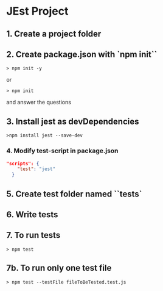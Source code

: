 # JEst Project

## 1. Create a project folder

## 2. Create package.json with `npm init``

```shell
> npm init -y
```

or

```shell
> npm init
```

and answer the questions

## 3. Install jest as devDependencies

```shell
>npm install jest --save-dev
```

### 4. Modify test-script in package.json

```json
"scripts": {
    "test": "jest"
  }
```

## 5. Create test folder named ``__tests__`

## 6. Write tests

## 7. To run tests

```shell
> npm test
```

## 7b. To run only one test file

```shell
> npm test --testFile fileToBeTested.test.js
```
